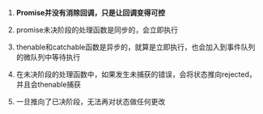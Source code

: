 1. **Promise并没有消除回调，只是让回调变得可控**

2. promise未决阶段的处理函数是同步的，会立即执行

3. thenable和catchable函数是异步的，就算是立即执行，也会加入到事件队列的微队列中等待执行

4. 在未决阶段的处理函数中，如果发生未捕获的错误，会将状态推向rejected，并且会thenable捕获
5. 一旦推向了已决阶段，无法再对状态做任何更改

